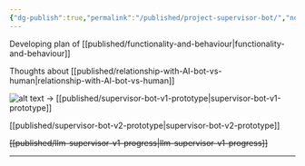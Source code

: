 ```yaml
---
{"dg-publish":true,"permalink":"/published/project-supervisor-bot/","noteIcon":""}
---
```


Developing plan of [[published/functionality-and-behaviour\|functionality-and-behaviour]]

Thoughts about [[published/relationship-with-AI-bot-vs-human\|relationship-with-AI-bot-vs-human]]

![alt text](/img/user/images/supervisor-bot-v1-screenshot-2.png)
→ [[published/supervisor-bot-v1-prototype\|supervisor-bot-v1-prototype]]

[[published/supervisor-bot-v2-prototype\|supervisor-bot-v2-prototype]]

~~[[published/llm-supervisor-v1-progress\|llm-supervisor-v1-progress]]~~

---




